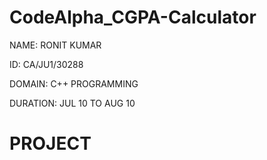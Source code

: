 # CodeAlpha_CGPA-Calculator

NAME: RONIT KUMAR

ID: CA/JU1/30288

DOMAIN: C++ PROGRAMMING

DURATION: JUL 10 TO AUG 10

# PROJECT
